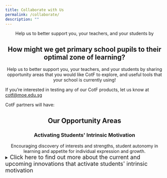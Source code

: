 ```yaml
---
title: Collaborate with Us
permalink: /collaborate/
description: ""
---
```

<center>Help us to better support you, your teachers, and your students by<h2>How might we get primary school pupils to their optimal zone of learning?</h2></center>

<center>Help us to better support you, your teachers, and your students by sharing opportunity areas that you would like CotF to explore, and useful tools that your school is currently using!</center>

If you’re interested in testing any of our CotF products, let us know at [cotf@moe.edu.sg](mailto:cotf@moe.edu.sg) 

CotF partners will have:

<center><h2>Our Opportunity Areas</h2></center>

<center><h3>Activating Students' Intrinsic Motivation</h3></center>
<center>Encouraging discovery of interests and strengths, student autonomy in learning and appetite for individual expression and growth.</center>
<details>
<summary><font size="+1">Click here to find out more about the current and upcoming innovations that activate students' intrinsic motivation</font></summary><br>
<font size="+1">
<ul>
<li>InteresThing: How might we help students discover, explore, and share their interests?</li>
<li>Learning Gamified: </li>
<li>Monitoring and Self-Regulation in Practical-based Lessons:</li>
</ul>
	</font>
</details>